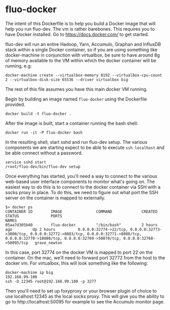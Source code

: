 fluo-docker
=====================

The intent of this Dockerfile is to help you build a Docker image that will
help you run fluo-dev. The vm is rather barebones. This requires you to have
Docker installed. Go to https://docs.docker.com/ to get started.

fluo-dev will run an entire Hadoop, Yarn, Accumulo, Graphan and InfluxDB stack
within a single Docker container, so if you are using something like
docker-machine in conjunction with virtualbox, be sure to have around 8g of
memory available to the VM within which the docker container will be running,
e.g:

```
docker-machine create --virtualbox-memory 8192 --virtualbox-cpu-count 2 --virtualbox-disk-size 65536 --driver virtualbox big
```

The rest of this file assumes you have this main docker VM running.

Begin by building an image named `fluo-docker` using the Dockerfile provided.

```
docker build -t fluo-docker .
```

After the image is built, start a container running the bash shell:

```
docker run -it -P fluo-docker bash
```

In the resulting shell, start sshd and run fluo-dev setup. The various components
we are starting expect to be able to execute `ssh localhost` and be able connect
without a password.

```
service sshd start
/root/fluo-dev/bin/fluo-dev setup
```

Once everything has started, you'll need a way to connect to the various
web-based user interface components to monitor what's going on. The easiest
way to do this is to connect to the docker container via SSH with a socks proxy
in place. To do this, we need to figure out what port the SSH server on the
container is mapped to externally.

```
$> docker ps
CONTAINER ID        IMAGE               COMMAND             CREATED             STATUS              PORTS                                                                                                                                                                            NAMES
05aa7d305b40        fluo-docker         "/bin/bash"         2 hours ago         Up 2 hours          0.0.0.0:32774->22/tcp, 0.0.0.0:32773->3000/tcp, 0.0.0.0:32772->8083/tcp, 0.0.0.0:32771->8088/tcp, 0.0.0.0:32770->18080/tcp, 0.0.0.0:32769->50070/tcp, 0.0.0.0:32768->50095/tcp   grave_newton
```

In this case, port 32774 on the docker VM is mapped to port 22 on the container.
On the mac, we'll need to forward port 32772 from the host to the docker vm.
For virtualbox, this will look something like the following:

```
docker-machine ip big
192.168.99.100
ssh -D 12345 root@192.168.99.100 -p 3277
```

Then you'll need to set up foxyproxy or your browser plugin of choice to use
localhost:12345 as the local socks proxy. This will give you the ability to
go to http://localhost:50095 for example to see the Accumulo monitor page.
